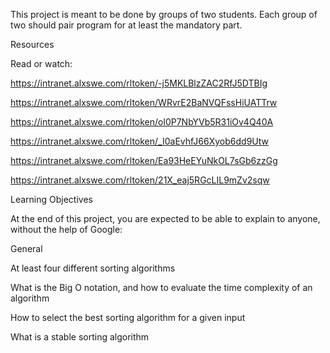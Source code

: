 This project is meant to be done by groups of two students. Each group of two should pair program for at least the mandatory part.

Resources

Read or watch:

https://intranet.alxswe.com/rltoken/-j5MKLBlzZAC2RfJ5DTBIg

https://intranet.alxswe.com/rltoken/WRvrE2BaNVQFssHiUATTrw

https://intranet.alxswe.com/rltoken/ol0P7NbYVb5R31iOv4Q40A

https://intranet.alxswe.com/rltoken/_I0aEvhfJ66Xyob6dd9Utw

https://intranet.alxswe.com/rltoken/Ea93HeEYuNkOL7sGb6zzGg

https://intranet.alxswe.com/rltoken/21X_eaj5RGcLIL9mZv2sqw

Learning Objectives

At the end of this project, you are expected to be able to explain to anyone, without the help of Google:

General

At least four different sorting algorithms

What is the Big O notation, and how to evaluate the time complexity of an algorithm

How to select the best sorting algorithm for a given input

What is a stable sorting algorithm
